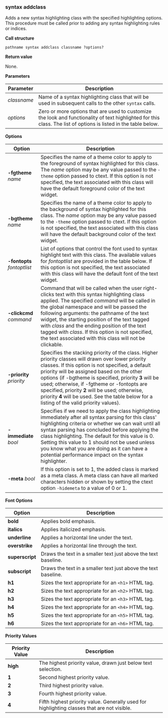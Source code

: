 ### syntax addclass

Adds a new syntax highlighting class with the specified highlighting options. This procedure must be called prior to adding any syntax highlighting rules or indices.

**Call structure**

`pathname syntax addclass classname ?options?`

**Return value**

None.

**Parameters**

| Parameter | Description |
| - | - |
| _classname_ | Name of a syntax highlighting class that will be used in subsequent calls to the other `syntax` calls. |
| _options_ | Zero or more options that are used to customize the look and functionality of text highlighted for this class. The list of options is listed in the table below. |

**Options**

| Option | Description |
| - | - |
| **-fgtheme** _name_ | Specifies the name of a theme color to apply to the foreground of syntax highlighted for this class. The _name_ option may be any value passed to the `-theme` option passed to ctext. If this option is not specified, the text associated with this class will have the default foreground color of the text widget. |
| **-bgtheme** _name_ | Specifies the name of a theme color to apply to the background of syntax highlighted for this class. The _name_ option may be any value passed to the `-theme` option passed to ctext. If this option is not specified, the text associated with this class will have the default background color of the text widget. |
| **-fontopts** _fontoptlist_ | List of options that control the font used to syntax highlight text with this class. The available values for _fontoptlist_ are provided in the table below. If this option is not specified, the text associated with this class will have the default font of the text widget. |
| **-clickcmd** _command_ | Command that will be called when the user right-clicks text with this syntax highlighting class applied. The specified _command_ will be called in the global namespace and will be passed the following arguments: the pathname of the text widget, the starting position of the text tagged with _class_ and the ending position of the text tagged with _class_. If this option is not specified, the text associated with this class will not be clickable. |
| **-priority** _priority_ | Specifies the stacking priority of the class. Higher priority classes will drawn over lower priority classes. If this option is not specified, a default priority will be assigned based on the other options (if -bgtheme is specified, priority **3** will be used; otherwise, if -fgtheme or -fontopts are specified, priority **2** will be used; otherwise, priority **4** will be used. See the table below for a listing of the valid priority values).
| **-immediate** _bool_ | Specifies if we need to apply the class highlighting immediately after all syntax parsing for this class' highlighting criteria or whether we can wait until all syntax parsing has concluded before applying the class highlighting. The default for this value is 0. Setting this value to 1 should not be used unless you know what you are doing as it can have a potential performance impact on the syntax highlighter. |
| **-meta** _bool_ | If this option is set to 1, the added class is marked as a meta class. A meta class can have all marked characters hidden or shown by setting the ctext option `-hidemeta` to a value of 0 or 1. |

**Font Options**

| Option | Description |
| - | - |
| **bold** | Applies bold emphasis. |
| **italics** | Applies italicized emphasis. |
| **underline** | Applies a horizontal line under the text. |
| **overstrike** | Applies a horizontal line through the text. |
| **superscript** | Draws the text in a smaller text just above the text baseline. |
| **subscript** | Draws the text in a smaller text just above the text baseline. |
| **h1** | Sizes the text appropriate for an `<h1>` HTML tag. |
| **h2** | Sizes the text appropriate for an `<h2>` HTML tag. |
| **h3** | Sizes the text appropriate for an `<h3>` HTML tag. |
| **h4** | Sizes the text appropriate for an `<h4>` HTML tag. |
| **h5** | Sizes the text appropriate for an `<h5>` HTML tag. |
| **h6** | Sizes the text appropriate for an `<h6>` HTML tag. |

**Priority Values**

| Priority Value | Description |
| - | - |
| **high** | The highest priority value, drawn just below text selection. |
| **1** | Second highest priority value. |
| **2** | Third highest priority value. |
| **3** | Fourth highest priority value. |
| **4** | Fifth highest priority value. Generally used for highlighting classes that are not visible. 

